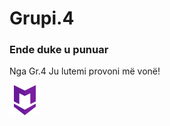 # Grupi.4
### Ende duke u punuar
Nga Gr.4 
Ju lutemi provoni më vonë!

![alt text][logo]

[logo]: https://github.com/adam-p/markdown-here/raw/master/src/common/images/icon48.png "Logo Title Text 2"

